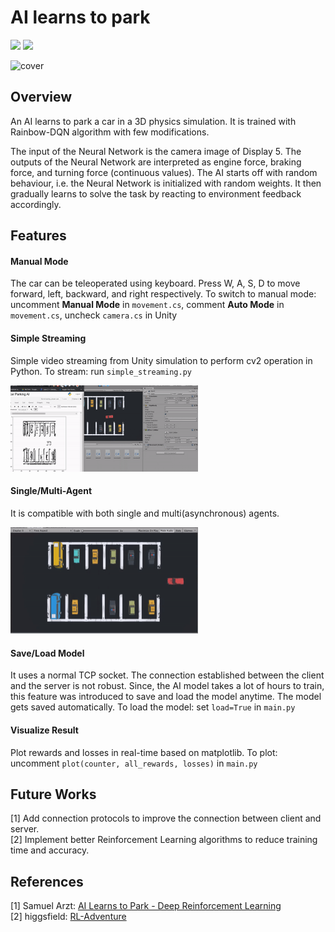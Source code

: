 # AI learns to park

![](https://img.shields.io/badge/Unity-2018.4.24f1-red)
![](https://img.shields.io/badge/Ubuntu-18.04-green)

<img src="assets/cover.gif" alt="cover" width="600"/>

## Overview

An AI learns to park a car in a 3D physics simulation. It is trained with Rainbow-DQN algorithm with few modifications.

The input of the Neural Network is the camera image of Display 5. The outputs of the Neural Network are interpreted as engine force, braking force, and turning force (continuous values). The AI starts off with random behaviour, i.e. the Neural Network is initialized with random weights. It then gradually learns to solve the task by reacting to environment feedback accordingly.

## Features

#### Manual Mode
The car can be teleoperated using keyboard. Press W, A, S, D to move forward, left, backward, and right respectively. To switch to manual mode: uncomment **Manual Mode** in `movement.cs`, comment **Auto Mode** in `movement.cs`, uncheck `camera.cs` in Unity

#### Simple Streaming
Simple video streaming from Unity simulation to perform cv2 operation in Python. To stream: run `simple_streaming.py`

<img src="assets/stream.gif" alt="stream" width="300"/>

#### Single/Multi-Agent
It is compatible with both single and multi(asynchronous) agents.

<img src="assets/multi.gif" alt="stream" width="300"/>

#### Save/Load Model
It uses a normal TCP socket. The connection established between the client and the server is not robust. Since, the AI model takes a lot of hours to train, this feature was introduced to save and load the model anytime. The model gets saved automatically. To load the model: set `load=True` in `main.py`

#### Visualize Result
Plot rewards and losses in real-time based on matplotlib. To plot: uncomment `plot(counter, all_rewards, losses)` in `main.py`

## Future Works
[1] Add connection protocols to improve the connection between client and server. <br>
[2] Implement better Reinforcement Learning algorithms to reduce training time and accuracy.

## References

[1] Samuel Arzt: <a href="https://www.youtube.com/watch?v=VMp6pq6_QjI">AI Learns to Park - Deep Reinforcement Learning</a> <br>
[2] higgsfield: <a href="https://github.com/higgsfield/RL-Adventure">RL-Adventure</a>
